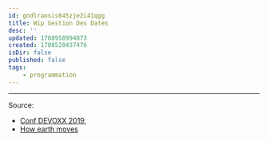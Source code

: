 ```yaml
---
id: gndlraosis645zje2i41qgg
title: Wip Gestion Des Dates
desc: ''
updated: 1708958994873
created: 1708520437476
isDir: false
published: false
tags:
    - programmation
---
```




--- 

Source:
- [Conf DEVOXX 2019](https://www.youtube.com/watch?v=_ApiF_7MzM0), 
- [How earth moves](https://www.youtube.com/watch?v=IJhgZBn-LHg)
